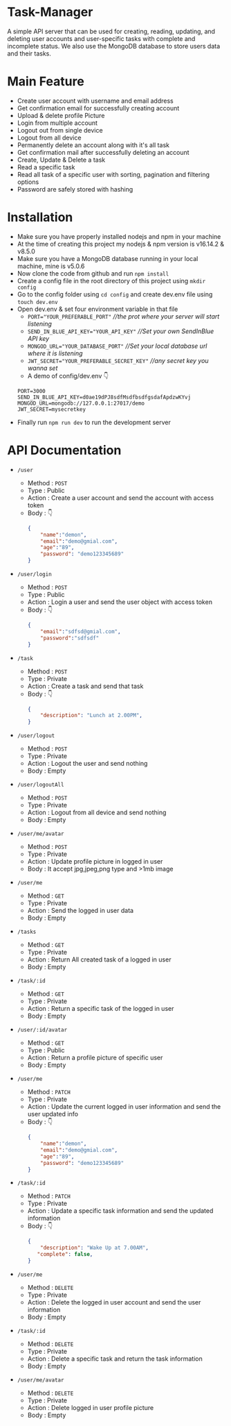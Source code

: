 # Task-Manager

A simple API server that can be used for creating, reading, updating, and deleting user accounts and user-specific tasks with complete and incomplete status. We also use the MongoDB database to store users data and their tasks.


# Main Feature

- Create user account with username and email address
- Get confirmation email for successfully creating account
- Upload & delete profile Picture
- Login from multiple account
- Logout out from single device
- Logout from all device
- Permanently delete an account along with it's all task
- Get confirmation mail after successfully deleting an account
- Create, Update & Delete a task
- Read a specific task
- Read all task of a specific user with sorting, pagination and filtering options
- Password are safely stored with hashing


# Installation

- Make sure you have properly installed nodejs and npm in your machine
- At the time of creating this project my nodejs & npm version is v16.14.2 & v8.5.0
- Make sure you have a MongoDB database running in your local machine, mine is v5.0.6 
- Now clone the code from github and run `npm install`
- Create a config file in the root directory of this project using `mkdir config`
- Go to the config folder using `cd config` and create dev.env file using `touch dev.env`
- Open dev.env & set four environment variable in that file 
  - `PORT="YOUR_PREFERABLE_PORT"`  *//the prot where your server will start listening*
  - `SEND_IN_BLUE_API_KEY="YOUR_API_KEY"` *//Set your own SendInBlue API key*
  - `MONGOD_URL="YOUR_DATABASE_PORT"` *//Set your local database url where it is listening*
  - `JWT_SECRET="YOUR_PREFERABLE_SECRET_KEY"` *//any secret key you wanna set*
  - A demo of config/dev.env :point_down:
  ```
  PORT=3000
  SEND_IN_BLUE_API_KEY=d0ae19dPJ8sdfMsdfbsdfgsdafApdzwKYvj
  MONGOD_URL=mongodb://127.0.0.1:27017/demo
  JWT_SECRET=mysecretkey
  ```
- Finally run `npm run dev` to run the development server 

# API Documentation

- `/user`
    - Method : `POST`
    - Type : Public
    - Action : Create a user account and send the account with access token
    - Body : :point_down:
        ```json
        {
            "name":"demon",
            "email":"demo@gmial.com",
            "age":"89",
            "password": "demo123345689"
        }
        ```

- `/user/login`
    - Method : `POST`
    - Type : Public
    - Action : Login a user and send the user object with access token
    - Body : :point_down:
        ```json
        {
            "email":"sdfsd@gmial.com",
            "password":"sdfsdf"
        }
        ```
- `/task`
    - Method : `POST`
    - Type : Private
    - Action : Create a task and send that task
    - Body : :point_down:
        ```json
        {
            "description": "Lunch at 2.00PM",
        }
        ```


- `/user/logout`
    - Method : `POST`
    - Type : Private
    - Action : Logout the user and send nothing 
    - Body : Empty



- `/user/logoutAll`
    - Method : `POST`
    - Type : Private
    - Action : Logout from all device and send nothing
    - Body : Empty
  

- `/user/me/avatar`
    - Method : `POST`
    - Type : Private
    - Action : Update profile picture in logged in user
    - Body : It accept jpg,jpeg,png type and >1mb image



- `/user/me`
    - Method : `GET`
    - Type : Private
    - Action : Send the logged in user data
    - Body : Empty



- `/tasks`
    - Method : `GET`
    - Type : Private
    - Action : Return All created task of a logged in user
    - Body : Empty

- `/task/:id`
    - Method : `GET`
    - Type : Private
    - Action : Return a specific task of the logged in user
    - Body : Empty


- `/user/:id/avatar`
    - Method : `GET`
    - Type : Public
    - Action : Return a profile picture of specific user 
    - Body : Empty


- `/user/me`
    - Method : `PATCH`
    - Type : Private
    - Action : Update the current logged in user information and send the user updated info
    - Body : :point_down:
        ```json
        {
            "name":"demon",
            "email":"demo@gmial.com",
            "age":"89",
            "password": "demo123345689"
        }
        ```

- `/task/:id`
    - Method : `PATCH`
    - Type : Private
    - Action : Update a specific task information and send the updated information
    - Body : :point_down:
        ```json
        {
            "description": "Wake Up at 7.00AM",
           "complete": false,
        }
        ```

- `/user/me`
    - Method : `DELETE`
    - Type : Private
    - Action : Delete the logged in user account  and send the user information
    - Body : Empty

- `/task/:id`
    - Method : `DELETE`
    - Type : Private
    - Action : Delete a specific task and return the task information
    - Body : Empty




- `/user/me/avatar`
    - Method : `DELETE`
    - Type : Private
    - Action : Delete logged in user profile picture
    - Body : Empty
